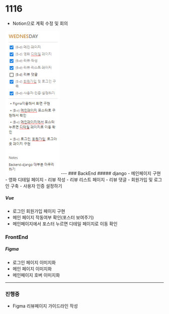 # 1116

- Notion으로 계획 수정 및 회의

<img src="1116_notinon.PNG">
---
### BackEnd
##### django
- 메인페이지 구현
- 영화 디테일 페이지
- 리뷰 작성
- 리뷰 리스트 페이지
- 리뷰 댓글
- 회원가입 및 로그인 구축
- 사용자 인증 설정하기

##### Vue
- 로그인 회원가입 페이지 구현
- 메인 페이지 작동여부 확인(포스터 보여주기)
- 메인페이지에서 포스터 누르면 디테일 페이지로 이동 확인


### FrontEnd
##### Figma
- 로그인 페이지 이미지화
- 메인 페이지 이미지화
- 메인페이지 호버 이미지화

---------------
### 진행중
- Figma 리뷰페이지 가이드라인 작성
